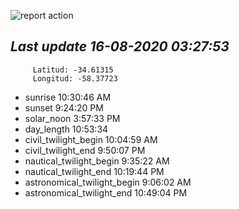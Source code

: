 ![report action](https://github.com/matiasz8/actions-for-reports/workflows/report%20action/badge.svg?branch=develop) 


## *****Last update 16-08-2020 03:27:53*****



		 Latitud: -34.61315
		 Longitud: -58.37723

 - sunrise 	 10:30:46 AM
 - sunset 	 9:24:20 PM
 - solar_noon 	 3:57:33 PM
 - day_length 	 10:53:34
 - civil_twilight_begin 	 10:04:59 AM
 - civil_twilight_end 	 9:50:07 PM
 - nautical_twilight_begin 	 9:35:22 AM
 - nautical_twilight_end 	 10:19:44 PM
 - astronomical_twilight_begin 	 9:06:02 AM
 - astronomical_twilight_end 	 10:49:04 PM
